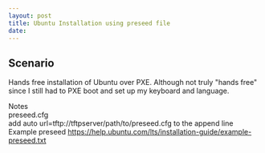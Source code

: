 ```yaml
---
layout: post
title: Ubuntu Installation using preseed file
date:
---
```

  
## Scenario  
Hands free installation of Ubuntu over PXE.  Although not truly "hands free" since I still had to PXE boot and set up my keyboard and language.  
  
Notes  
preseed.cfg  
add auto url=tftp://tftpserver/path/to/preseed.cfg to the append line  
Example preseed https://help.ubuntu.com/lts/installation-guide/example-preseed.txt  
